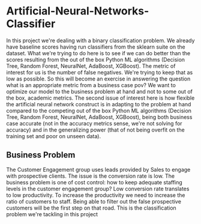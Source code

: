 # Artificial-Neural-Networks-Classifier

In this project we're dealing with a binary classification problem. We already have baseline scores having run classifiers from the sklearn suite on the dataset. What we're trying to do here is to see if we can do better than the scores resulting from the out of the box Python ML algorithms (Decision Tree, Random Forest, NeuralNet, AdaBoost, XGBoost).
The metric of interest for us is the number of false negatives. We're trying to keep that as low as possible. So this will become an exercise in answering the question what is an appropriate metric from a business case pov? We want to optimize our model to the business problem at hand and not to some out of the box, academic metrics.
The second issue of interest here is how flexible the artificial neural network construct is in adapting to the problem at hand compared to the competing out of the box Python ML algorithms (Decision Tree, Random Forest, NeuralNet, AdaBoost, XGBoost), being both business case accurate (not in the accuracy metrics sense, we're not solving for accuracy) and in the generalizing power (that of not being overfit on the training set and poor on unseen data).


## Business Problem
The Customer Engagement group uses leads provided by Sales to engage with prospective clients. The issue is the conversion rate is low. The business problem is one of cost control: how to keep adequate staffing levels in the customer engagement group? Low conversion rate translates to low productivity. To increase the productivity we need to increase the ratio of customers to staff. Being able to filter out the false prospective customers will be the first step on that road. This is the classification problem we're tackling in this project
